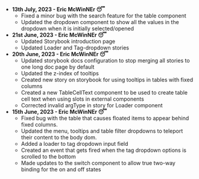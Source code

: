 - **13th July, 2023 - Eric McWinNEr 😴**
  - Fixed a minor bug with the search feature for the table component
  - Updated the dropdown component to show all the values in the dropdown when it is initially selected/opened
- **21st June, 2023 - Eric McWinNEr 😴**
  - Updated Storybook introduction page
  - Updated Loader and Tag-dropdown stories
- **20th June, 2023 - Eric McWinNEr 😴**
  - Updated storybook docs configuration to stop merging all stories to one long doc page by default
  - Updated the z-index of tooltips
  - Created new story on storybook for using tooltips in tables with fixed columns
  - Created a new TableCellText component to be used to create table cell text when using slots in external components
  - Corrected invalid argType in story for Loader component
- **15th June, 2023 - Eric McWinNEr 😴** 
  - Fixed bug with the table that causes floated items to appear behind fixed columns.
  - Updated the menu, tooltips and table filter dropdowns to teleport their content to the body dom.
  - Added a loader to tag dropdown input field
  - Created an event that gets fired when the tag dropdown options is scrolled to the bottom
  - Made updates to the switch component to allow true two-way binding for the on and off states
